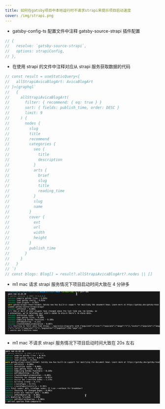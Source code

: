 ```yaml
---
title: 如何在gatsby项目中本地运行时不请求strapi来提示项目启动速度
cover: /img/strapi.png
---
```


- gatsby-config-ts 配置文件中注释 gatsby-source-strapi 插件配置

```ts
// {
//   resolve: `gatsby-source-strapi`,
//   options: strapiConfig,
// },
```

- 在使用 strapi 的文件中注释对应从 strapi 服务获取数据的代码

```ts
// const result = useStaticQuery<{
//   allStrapiAvicaBlogArt: AvicaBlogArt
// }>(graphql`
//   {
//     allStrapiAvicaBlogArt(
//       filter: { recommend: { eq: true } }
//       sort: { fields: publish_time, order: DESC }
//       limit: 9
//     ) {
//       nodes {
//         slug
//         title
//         recommend
//         categories {
//           seo {
//             title
//             description
//           }
//           arts {
//             brief
//             slug
//             title
//             reading_time
//           }
//           slug
//           name
//         }
//         cover {
//           ext
//           url
//           width
//           height
//         }
//         publish_time
//       }
//     }
//   }
// `)
// const blogs: Blog[] = result?.allStrapiAvicaBlogArt?.nodes || []
```

- m1 mac 请求 strapi 服务情况下项目启动时间大致在 4 分钟多

![avatar](/img/before.png)

- m1 mac 不请求 strapi 服务情况下项目启动时间大致在 20s 左右

![avatar](/img/after.png)
